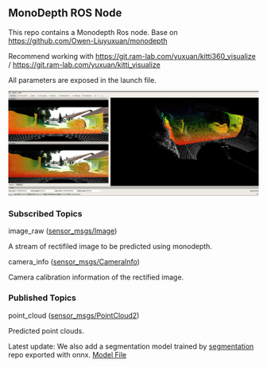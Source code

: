 ## MonoDepth ROS Node

This repo contains a Monodepth Ros node. Base on https://github.com/Owen-Liuyuxuan/monodepth

Recommend working with https://git.ram-lab.com/yuxuan/kitti360_visualize / https://git.ram-lab.com/yuxuan/kitti_visualize

All parameters are exposed in the launch file.

![image](example.png)

### Subscribed Topics

image_raw ([sensor_msgs/Image](http://docs.ros.org/en/api/sensor_msgs/html/msg/Image.html))

A stream of rectifiled image to be predicted using monodepth.

camera_info ([sensor_msgs/CameraInfo](http://docs.ros.org/en/api/sensor_msgs/html/msg/CameraInfo.html))

Camera calibration information of the rectified image.

### Published Topics

point_cloud ([sensor_msgs/PointCloud2](http://docs.ros.org/en/api/sensor_msgs/html/msg/PointCloud2.html))

Predicted point clouds.



Latest update: We also add a segmentation model trained by [segmentation](http://gitlab.ram-lab.com/yuxuan/segmentation) repo exported with onnx. [Model File](http://gofile.me/4jm56/MWwTw1BRE)

